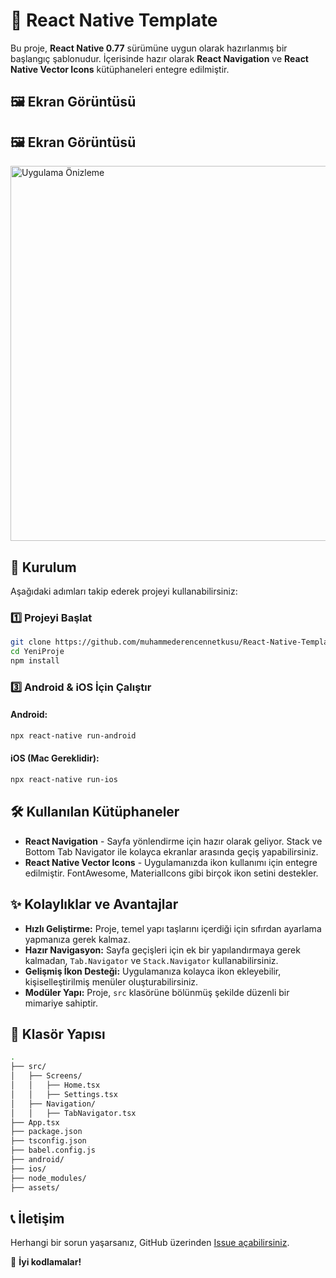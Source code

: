 # 🚀 React Native Template

Bu proje, **React Native 0.77** sürümüne uygun olarak hazırlanmış bir başlangıç şablonudur. İçerisinde hazır olarak **React Navigation** ve **React Native Vector Icons** kütüphaneleri entegre edilmiştir.
## 🖼️ Ekran Görüntüsü

## 🖼️ Ekran Görüntüsü

<img src="https://i.hizliresim.com/5j2wovh.png" alt="Uygulama Önizleme" width="600">


## 📌 Kurulum

Aşağıdaki adımları takip ederek projeyi kullanabilirsiniz:

### 1️⃣ Projeyi Başlat

```bash
git clone https://github.com/muhammederencennetkusu/React-Native-Template YeniProje
cd YeniProje
npm install
```

### 3️⃣ Android & iOS İçin Çalıştır

#### Android:
```bash
npx react-native run-android
```

#### iOS (Mac Gereklidir):
```bash
npx react-native run-ios
```

## 🛠️ Kullanılan Kütüphaneler

- **React Navigation** - Sayfa yönlendirme için hazır olarak geliyor. Stack ve Bottom Tab Navigator ile kolayca ekranlar arasında geçiş yapabilirsiniz.
- **React Native Vector Icons** - Uygulamanızda ikon kullanımı için entegre edilmiştir. FontAwesome, MaterialIcons gibi birçok ikon setini destekler.

## ✨ Kolaylıklar ve Avantajlar

- **Hızlı Geliştirme:** Proje, temel yapı taşlarını içerdiği için sıfırdan ayarlama yapmanıza gerek kalmaz.
- **Hazır Navigasyon:** Sayfa geçişleri için ek bir yapılandırmaya gerek kalmadan, `Tab.Navigator` ve `Stack.Navigator` kullanabilirsiniz.
- **Gelişmiş İkon Desteği:** Uygulamanıza kolayca ikon ekleyebilir, kişiselleştirilmiş menüler oluşturabilirsiniz.
- **Modüler Yapı:** Proje, `src` klasörüne bölünmüş şekilde düzenli bir mimariye sahiptir.

## 📂 Klasör Yapısı

```bash
.
├── src/
│   ├── Screens/
│   │   ├── Home.tsx
│   │   ├── Settings.tsx
│   ├── Navigation/
│   │   ├── TabNavigator.tsx
├── App.tsx
├── package.json
├── tsconfig.json
├── babel.config.js
├── android/
├── ios/
├── node_modules/
├── assets/
```

## 📞 İletişim

Herhangi bir sorun yaşarsanız, GitHub üzerinden [Issue açabilirsiniz](https://github.com/muhammederencennetkusu/React-Native-Template/issues).

🚀 **İyi kodlamalar!**
